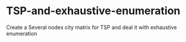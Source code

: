 # TSP-and-exhaustive-enumeration
Create a Several nodes city matrix for TSP  and deal it with exhaustive enumeration
